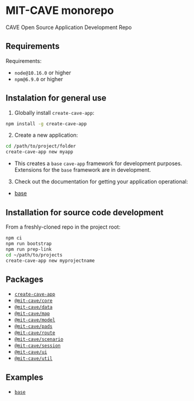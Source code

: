 # MIT-CAVE monorepo
CAVE Open Source Application Development Repo

## Requirements
Requirements:
- `node@10.16.0` or higher
- `npm@6.9.0` or higher

## Instalation for general use
1) Globally install `create-cave-app`:
  ```bash
  npm install -g create-cave-app
  ```
2) Create a new application:
  ```bash
  cd /path/to/project/folder
  create-cave-app new myapp
  ```
  - This creates a `base` `cave-app` framework for development purposes. Extensions for the `base` framework are in development.

3) Check out the documentation for getting your application operational:
  - [base](https://github.com/mit-cave-open/cave-app/tree/master/examples/base)



## Installation for source code development

From a freshly-cloned repo in the project root:
```bash
npm ci
npm run bootstrap
npm run prep-link
cd ~/path/to/projects
create-cave-app new myprojectname
```

## Packages
- [`create-cave-app`](https://github.com/MIT-CAVE/cave-app-open/tree/master/packages/create-cave-app)
- [`@mit-cave/core`](https://github.com/MIT-CAVE/cave-app-open/tree/master/packages/core)
- [`@mit-cave/data`](https://github.com/MIT-CAVE/cave-app-open/tree/master/packages/data)
- [`@mit-cave/map`](https://github.com/MIT-CAVE/cave-app-open/tree/master/packages/map)
- [`@mit-cave/model`](https://github.com/MIT-CAVE/cave-app-open/tree/master/packages/model)
- [`@mit-cave/pads`](https://github.com/MIT-CAVE/cave-app-open/tree/master/packages/pads)
- [`@mit-cave/route`](https://github.com/MIT-CAVE/cave-app-open/tree/master/packages/route)
- [`@mit-cave/scenario`](https://github.com/MIT-CAVE/cave-app-open/tree/master/packages/scenario)
- [`@mit-cave/session`](https://github.com/MIT-CAVE/cave-app-open/tree/master/packages/session)
- [`@mit-cave/ui`](https://github.com/MIT-CAVE/cave-app-open/tree/master/packages/ui)
- [`@mit-cave/util`](https://github.com/MIT-CAVE/cave-app-open/tree/master/packages/util)

## Examples
- [`base`](https://github.com/MIT-CAVE/cave-app-open/tree/master/examples/base)
